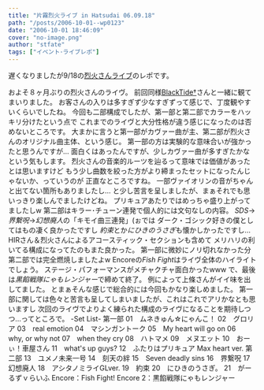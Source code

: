 ```yaml
---
title: "片霧烈火ライブ in Hatsudai 06.09.18"
path: "/posts/2006-10-01--wp0123"
date: "2006-10-01 18:46:09"
cover: "no-image.png"
author: "stfate"
tags: ["イベント･ライブレポ"]
---
```



遅くなりましたが9/18の<a href="http://www2.plala.or.jp/yashiro/minlive.html" target="_blank">烈火さんライブ</a>のレポです。

<!--more-->
およそ８ヶ月ぶりの烈火さんのライヴ。
前回同様<a href="http://www.lampin.info/" target="_blank">BlackTide†</a>さんと一緒に観てまいりました。
お客さんの入りは多すぎず少なすぎずって感じで、丁度観やすいくらいでしたね。
今回も二部構成でしたが、第一部と第二部でカラーをハッキリ分けたという点で
これまでのライヴと大分性格が違う感じになったのは否めないところです。
大まかに言うと第一部がカヴァー曲が主、第二部が烈火さんのオリジナル曲主体、という感じ。
第一部の方は実験的な意味合いが強かったと思うんですが…
面白くはあったんですが、少しカヴァー曲が多すぎたかなという気もします。
烈火さんの音楽的ルーツを辿るって意味では価値があったとは思いますけど
もう少し曲数を絞った方がより締まったセットになったんじゃないか、っていうのが
正直なところですね。
一部ヴァイオリンの音がちゃんと出てない箇所もありましたし…
と少し苦言を呈しましたが、まぁそれでも思いっきり楽しんでましたけどね。
プリキュアあたりではめっちゃ盛り上がってましたしw
第二部はキラー･チューン連発で個人的には文句なしの内容。
<em>SDS</em>→<em>界繋呪</em>→<em>幻想廃人</em>の「キモイ曲三連発」(ぉでは
ダーク・ゴシック好きの僕としてはもの凄く良かったですし
<em>約束</em>とか<em>にひきのうさぎ</em>も懐かしかったですし…
HIRさん＆烈火さんによるアコースティック・セクションも含めて
メリハリの利いてる構成になってたのもまた良かった。
第一部に微妙にノリ切れなかった分第二部では完全燃焼しましたよw
Encoreの<em>Fish Fight</em>はライヴ全体のハイライトでしょう。
ステージ・パフォーマンスがメチャクチャ面白かったwww
で、最後は<em>黒餡戦隊にゃもレンジャー</em>で締めて終了。
例によって上條さんがイイ味を出してました。
とまぁそんな感じで総合的には今回もかなり楽しめました。
第一部に関しては色々と苦言も呈してしまいましたが、これはこれでアリかなとも思いますし
次回のライヴでよりよく練られた構成のライヴになることを期待しつつ…ってところで。
-Set List-
第一部
01　ムネきゅん☆にゃんこ！
02　グロリア
03　real emotion
04　マシンガントーク
05　My heart will go on
06　why, or why not
07　when they cry
08　ハトマメ
09　メヌエット
10　おーぃ！車屋さん
11　what's up guys?
12　ふたりはプリキュア Max heart ver.
第二部
13　ユメノ未来一号
14　刻天の絆
15　Seven deadly sins
16　界繋呪
17　幻想廃人
18　アシタノミライGLver.
19　約束
20　にひきのうさぎ。
21　がーるずｖらいふ
Encore：Fish Fight!
Encore 2：黒餡戦隊にゃもレンジャー
